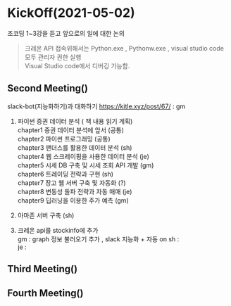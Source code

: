 # KickOff(2021-05-02)

조코딩 1~3강을 듣고 앞으로의 일에 대한 논의  

> 크레온 API 접속위해서는 Python.exe , Pythonw.exe , visual studio code 모두 관리자 권한 실행  
> Visual Studio code에서 디버깅 가능함.

## Second Meeting()
slack-bot(지능화하기)과 대화하기 https://kitle.xyz/post/67/ : gm

1) 파이썬 증권 데이터 분석 ( 책 내용 읽기 계획)  
chapter1 증권 데이터 분석에 앞서 (공통)   
chapter2 파이썬 프로그래밍 (공통)   
chapter3 팬더스를 활용한 데이터 분석 (sh)   
chapter4 웹 스크레이핑을 사용한 데이터 분석 (je)    
chapter5 시세 DB 구축 및 시세 조회 API 개발 (gm)  
chapter6 트레이딩 전략과 구현 (sh)  
chapter7 장고 웹 서버 구축 및 자동화 (?)  
chapter8 변동성 돌파 전략과 자동 매매 (je)  
chapter9 딥러닝을 이용한 주가 예측 (gm)  
2) 아마존 서버 구축 (sh)  

3) 크레온 api를 stockinfo에 추가  
gm : graph 정보 불러오기 추가 , slack 지능화 + 자동 on
sh :   
je :   

## Third Meeting()

## Fourth Meeting()

